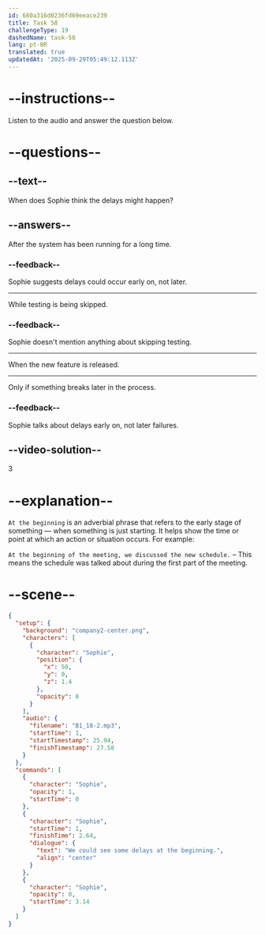 ```yaml
---
id: 680a316d0236fd69eeace239
title: Task 58
challengeType: 19
dashedName: task-58
lang: pt-BR
translated: true
updatedAt: '2025-09-29T05:49:12.113Z'
---
```


<!-- (Audio) Sophie: We could see some delays at the beginning. -->

# --instructions--

Listen to the audio and answer the question below.

# --questions--

## --text--

When does Sophie think the delays might happen?

## --answers--

After the system has been running for a long time.

### --feedback--

Sophie suggests delays could occur early on, not later.

---

While testing is being skipped.

### --feedback--

Sophie doesn't mention anything about skipping testing.

---

When the new feature is released.

---

Only if something breaks later in the process.

### --feedback--

Sophie talks about delays early on, not later failures.

## --video-solution--

3

# --explanation--

`At the beginning` is an adverbial phrase that refers to the early stage of something — when something is just starting. It helps show the time or point at which an action or situation occurs. For example:

`At the beginning of the meeting, we discussed the new schedule.` – This means the schedule was talked about during the first part of the meeting.

# --scene--

```json
{
  "setup": {
    "background": "company2-center.png",
    "characters": [
      {
        "character": "Sophie",
        "position": {
          "x": 50,
          "y": 0,
          "z": 1.4
        },
        "opacity": 0
      }
    ],
    "audio": {
      "filename": "B1_18-2.mp3",
      "startTime": 1,
      "startTimestamp": 25.94,
      "finishTimestamp": 27.58
    }
  },
  "commands": [
    {
      "character": "Sophie",
      "opacity": 1,
      "startTime": 0
    },
    {
      "character": "Sophie",
      "startTime": 1,
      "finishTime": 2.64,
      "dialogue": {
        "text": "We could see some delays at the beginning.",
        "align": "center"
      }
    },
    {
      "character": "Sophie",
      "opacity": 0,
      "startTime": 3.14
    }
  ]
}
```
